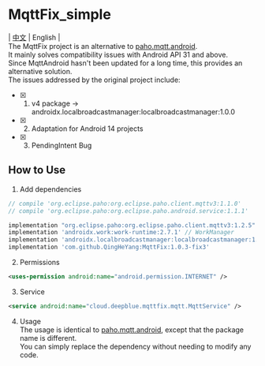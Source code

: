# MqttFix_simple
| [中文](./README-zh.md) | English |  
The MqttFix project is an alternative to [paho.mqtt.android](https://github.com/eclipse-paho/paho.mqtt.android).  
It mainly solves compatibility issues with Android API 31 and above.  
Since MqttAndroid hasn't been updated for a long time, this provides an alternative solution.  
The issues addressed by the original project include:
- [x] 1. v4 package -> androidx.localbroadcastmanager:localbroadcastmanager:1.0.0
- [x] 2. Adaptation for Android 14 projects
- [x] 3. PendingIntent Bug

## How to Use

1. Add dependencies
```gradle  
// compile 'org.eclipse.paho:org.eclipse.paho.client.mqttv3:1.1.0'
// compile 'org.eclipse.paho:org.eclipse.paho.android.service:1.1.1'

implementation "org.eclipse.paho:org.eclipse.paho.client.mqttv3:1.2.5" // Original Mqtt dependency  
implementation 'androidx.work:work-runtime:2.7.1' // WorkManager  
implementation 'androidx.localbroadcastmanager:localbroadcastmanager:1.0.0' // Replace v4 & do not use 1.1.0  
implementation 'com.github.QingHeYang:MqttFix:1.0.3-fix3'
```

2. Permissions
```xml
<uses-permission android:name="android.permission.INTERNET" />
```  

3. Service
```xml
<service android:name="cloud.deepblue.mqttfix.mqtt.MqttService" />
```  

4. Usage  
   The usage is identical to [paho.mqtt.android](https://github.com/eclipse-paho/paho.mqtt.android), except that the package name is different.  
   You can simply replace the dependency without needing to modify any code.

